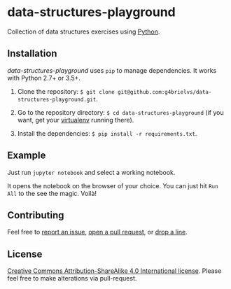 # data-structures-playground
Collection of data structures exercises using [Python](https://www.python.org).

## Installation
*data-structures-playground* uses `pip` to manage dependencies. It works with Python 2.7+ or 3.5+.

1. Clone the repository: `$ git clone git@github.com:g4brielvs/data-structures-playground.git`.

2. Go to the repository directory: `$ cd data-structures-playground` (if you want, get your [virtualenv](https://pypi.python.org/pypi/virtualenv) running there).

4. Install the dependencies: `$ pip install -r requirements.txt`.

## Example

Just run `jupyter notebook` and select a working notebook.

It opens the notebook on the browser of your choice. You can just hit `Run All` to the see the magic. Voilà!

## Contributing

Feel free to [report an issue](https://github.com/g4brielvs/data-structures-playground/issues), [open a pull request](https://github.com/g4brielvs/data-structures-playground/pulls), or [drop a line](http://g4brielvs.me).

## License
[Creative Commons Attribution-ShareAlike 4.0 International license](http://creativecommons.org/licenses/by-sa/4.0/).
Please feel free to make alterations via pull-request.
